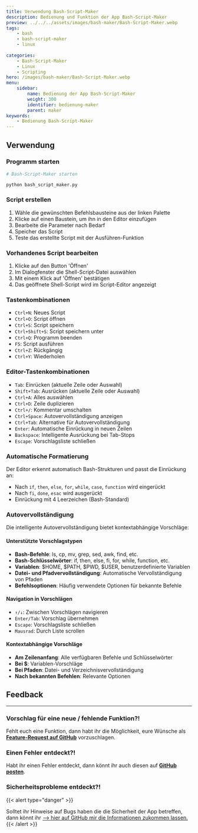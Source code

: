 ```yaml
---
title: Verwendung Bash-Script-Maker
description: Bedienung und Funktion der App Bash-Script-Maker
preview: ../../../assets/images/bash-maker/Bash-Script-Maker.webp
tags:
    - bash
    - bash-script-maker
    - linux
  
categories:
    - Bash-Script-Maker
    - Linux
    - Scripting
hero: /images/bash-maker/Bash-Script-Maker.webp
menu:
    sidebar:
        name: Bedienung der App Bash-Script-Maker
        weight: 300
        identifier: bedienung-maker
        parent: maker
keywords:
    - Bedienung Bash-Script-Maker
---
```

## Verwendung

### Programm starten
```bash
# Bash-Script-Maker starten

python bash_script_maker.py
```

### Script erstellen
1. Wähle die gewünschten Befehlsbausteine aus der linken Palette
2. Klicke auf einen Baustein, um ihn in den Editor einzufügen
3. Bearbeite die Parameter nach Bedarf
4. Speicher das Script
5. Teste das erstellte Script mit der Ausführen-Funktion

### Vorhandenes Script bearbeiten
1. Klicke auf den Button 'Öffnen'
2. Im Dialogfenster die Shell-Script-Datei auswählen
3. Mit einem Klick auf 'Öffnen' bestätigen
4. Das geöffnete Shell-Script wird im Script-Editor angezeigt

### Tastenkombinationen
- `Ctrl+N`: Neues Script
- `Ctrl+O`: Script öffnen
- `Ctrl+S`: Script speichern
- `Ctrl+Shift+S`: Script speichern unter
- `Ctrl+Q`: Programm beenden
- `F5`: Script ausführen
- `Ctrl+Z`: Rückgängig
- `Ctrl+Y`: Wiederholen

### Editor-Tastenkombinationen
- `Tab`: Einrücken (aktuelle Zeile oder Auswahl)
- `Shift+Tab`: Ausrücken (aktuelle Zeile oder Auswahl)
- `Ctrl+A`: Alles auswählen
- `Ctrl+D`: Zeile duplizieren
- `Ctrl+/`: Kommentar umschalten
- `Ctrl+Space`: Autovervollständigung anzeigen
- `Ctrl+Tab`: Alternative für Autovervollständigung
- `Enter`: Automatische Einrückung in neuen Zeilen
- `Backspace`: Intelligente Ausrückung bei Tab-Stops
- `Escape`: Vorschlagsliste schließen

### Automatische Formatierung
Der Editor erkennt automatisch Bash-Strukturen und passt die Einrückung an:
- Nach `if`, `then`, `else`, `for`, `while`, `case`, `function` wird eingerückt
- Nach `fi`, `done`, `esac` wird ausgerückt
- Einrückung mit 4 Leerzeichen (Bash-Standard)

### Autovervollständigung
Die intelligente Autovervollständigung bietet kontextabhängige Vorschläge:

#### Unterstützte Vorschlagstypen
- **Bash-Befehle**: ls, cp, mv, grep, sed, awk, find, etc.
- **Bash-Schlüsselwörter**: if, then, else, fi, for, while, function, etc.
- **Variablen**: $HOME, $PATH, $PWD, $USER, benutzerdefinierte Variablen
- **Datei- und Pfadvervollständigung**: Automatische Vervollständigung von Pfaden
- **Befehlsoptionen**: Häufig verwendete Optionen für bekannte Befehle

#### Navigation in Vorschlägen
- `↑/↓`: Zwischen Vorschlägen navigieren
- `Enter/Tab`: Vorschlag übernehmen
- `Escape`: Vorschlagsliste schließen
- `Mausrad`: Durch Liste scrollen

#### Kontextabhängige Vorschläge
- **Am Zeilenanfang**: Alle verfügbaren Befehle und Schlüsselwörter
- **Bei $**: Variablen-Vorschläge
- **Bei Pfaden**: Datei- und Verzeichnisvervollständigung
- **Nach bekannten Befehlen**: Relevante Optionen

## Feedback
---
### Vorschlag für eine neue / fehlende Funktion?!
Fehlt euch eine Funktion, dann habt ihr die Möglichkeit, eure Wünsche als [**Feature-Request auf GitHub**](https://github.com/securebitsorg/Bash-Script-Maker/issues) vorzuschlagen.

### Einen Fehler entdeckt?!
Habt ihr einen Fehler entdeckt, dann könnt ihr auch diesen auf [**GitHub posten**](https://github.com/securebitsorg/Bash-Script-Maker/issues).

### Sicherheitsprobleme entdeckt?!
<!-- FM:Snippet:Start data:{"id":"Danger","fields":[]} -->
{{< alert type="danger" >}}

Solltet ihr Hinweise auf Bugs haben die die Sicherheit der App betreffen, dann könnt ihr [--> hier auf GitHub mir die Informationen zukommen lassen.](https://github.com/securebitsorg/Bash-Script-Maker/security/advisories)
{{< /alert >}}

<!-- FM:Snippet:End -->
